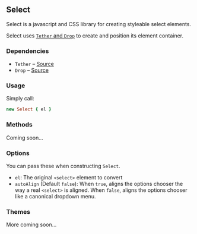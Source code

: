 <script src="docs/js/intro.js"></script>
<script src="tether.js"></script>
<script src="constraint.js"></script>
<script src="markAttachment.js"></script>
<link rel="stylesheet" href="docs/css/intro.css"></link>

## Select

Select is a javascript and CSS library for creating styleable select elements.

Select uses [`Tether` and `Drop`](http://github.hubspot.com/tether) to create and position its element container.

### Dependencies

- `Tether` – [Source](https://github.com/HubSpot/tether/blob/master/tether.js)
- `Drop` – [Source](https://github.com/HubSpot/tether/blob/master/drop.js)

### Usage

Simply call:

```coffeescript
new Select { el }
```

### Methods

Coming soon...

### Options

You can pass these when constructing `Select`.

- `el`: The original `<select>` element to convert
- `autoAlign` (Default `false`): When `true`, aligns the options chooser the way a real `<select>` is aligned. When `false`, aligns the options chooser like a canonical dropdown menu.

### Themes

More coming soon...